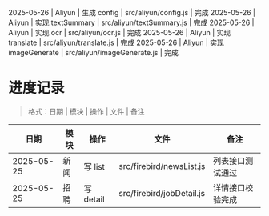 2025-05-26 | Aliyun  | 生成 config         | src/aliyun/config.js         | 完成
2025-05-26 | Aliyun  | 实现 textSummary   | src/aliyun/textSummary.js    | 完成
2025-05-26 | Aliyun  | 实现 ocr           | src/aliyun/ocr.js            | 完成
2025-05-26 | Aliyun  | 实现 translate     | src/aliyun/translate.js      | 完成
2025-05-26 | Aliyun  | 实现 imageGenerate | src/aliyun/imageGenerate.js  | 完成
# 进度记录

> 格式：日期 | 模块 | 操作 | 文件 | 备注

| 日期       | 模块     | 操作   | 文件                       | 备注               |
|----------|--------|------|--------------------------|------------------|
| 2025-05-25 | 新闻    | 写 list | src/firebird/newsList.js     | 列表接口测试通过       |
| 2025-05-25 | 招聘    | 写 detail | src/firebird/jobDetail.js     | 详情接口校验完成       |
